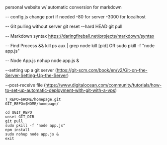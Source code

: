 personal website w/ automatic conversion for markdown

-- config.js change port if needed
-80 for server
-3000 for localhost

-- Git pulling without server
git reset --hard HEAD
git pull

-- Markdown syntax
https://daringfireball.net/projects/markdown/syntax

-- Find Process && kill
ps aux | grep node
kill [pid]
OR
sudo pkill -f "node app.js"

-- Node App.js
nohup node app.js &

--setting up a git server
(https://git-scm.com/book/en/v2/Git-on-the-Server-Setting-Up-the-Server)

--post-receive file (https://www.digitalocean.com/community/tutorials/how-to-set-up-automatic-deployment-with-git-with-a-vps)
```
T_REPO=$HOME/homepage.git
GIT_REPO=$HOME/homepage/

cd $GIT_REPO
unset GIT_DIR
git pull
sudo pkill -f "node app.js"
npm install
sudo nohup node app.js &
exit
```